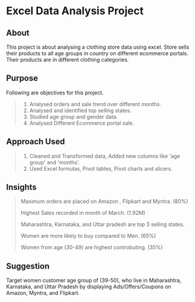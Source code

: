 # Excel Data Analysis Project

## About
This project is about analysing a clothing store data using excel. Store sells their products to all age groups in country on different ecommerce portals. Their products are in different clothing categories. 

## Purpose 
Following are objectives for this project.
> 1. Analysed orders and sale trend over different months.
> 2. Analysed and identified top selling states.
> 3. Studied age group and gender data.
> 4. Analysed Different Ecommerce portal sale.

## Approach Used
> 1. Cleaned and Transformed data, Added new columns like 'age group' and 'months'.
> 2. Used Excel formulas, Pivot tables, Pivot charts and slicers.

## Insights 
>  Maximum orders are placed on Amazon , Flipkart and Myntra. (80%)
> 
>  Highest Sales recorded in month of March. (1.92M)
> 
>  Maharashtra, Karnataka, and Uttar pradesh are top 3 selling states.
> 
>  Women are more likely to buy compared to Men.  (65%)
> 
>  Women from age (30-49) are highest controbuting. (35%)

## Suggestion 
Target women customer age group of  (39-50), who live in Maharashtra, Karnataka, and Uttar Pradesh by displaying Ads/Offers/Coupons on Amazon, Myntra, and Flipkart.



